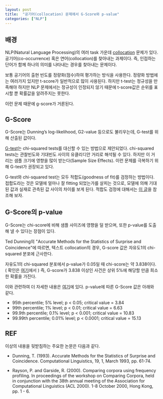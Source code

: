 ```yaml
---
layout: post
title:  "공기어(collocation) 문제에서 G-Score와 p-value"
categories: ["NLP"]
---
```


## 배경

NLP(Natural Language Processing)의 여러 task 가운데 [collocation](https://en.wikipedia.org/wiki/Collocation) 문제가 있다. 공기어(co-occurrence) 혹은 연어(collocation)를 찾아내는 과제이다. 즉, 인접하는 단어가 함께 하나의 의미를 나타내는 경우를 찾아내는 문제이다. 

보통 공기어의 출현 빈도를 정량화(점수)하여 평가하는 방식을 사용한다. 정량화 방법에는 여러가지 있지만 t-score가 일반적으로 많이 사용된다. 하지만 t-test는 정규성을 만족해야 하지만 NLP 문제에서는 정규성이 인정되지 않기 때문에 t-score값은 순위를 표시할 뿐 확률값을 알려주지는 못한다. 

이런 문제 때문에 g-score가 거론된다. 

## G-Score

 G-Score는 Dunning’s log-likelihood, G2-value 등으로도 불리우는데, G-test를 위해 산출된 값이다. 

[G-test](https://en.wikipedia.org/wiki/G-test)는 chi-squared tests를 대신할 수 있는 방법으로 제안되었다. chi-squared tests는 관찰빈도와 기대빈도 사이의 유클리디안 거리로 해석될 수 있다. 하지만 이 거리는 샘플 크기에 영향을 많이 받는다(Sample Size Effects). 이런 문제를 극복하기 위해 G-test가 권장되고 있다. 

G-test와 chi-squared test는 모두 적합도(goodness of fit)를 검정하는 방법이다. 접합도라는 것은 모델에 얼마나 잘 fitting 되었는가를 살피는 것으로, 모델에 의해 기대된 값과 실재로 관측된 값 사이의 차이를 보게 된다. 적합도 검정에 대해서는 [이 글](http://blog.naver.com/leerider/220168446210)을 참조해 보자. 

## G-Score의 p-value

G-Score는 chi-score에 비해 샘플 사이즈에 영향을 덜 받으며, 또한 p-value를 도출해 낼 수 있다는 장점이 있다. 

Ted Dunning의 "Accurate Methods for the Statistics of Surprise and Coincidence"에 따르면, 텍스트 collocation의 경우, G-score 값은 자유도1의 chi-squared 분포에 근사한다. 

자유도1의 chi-squared 분포에서 p-value가 0.05일 때 chi-score는 약 3.838이다. ( 확인은 [여기](http://www.statdistributions.com/chisquare?p=0.05&df=1)에서 ) 즉, G-score가 3.838 이상인 사건은 상위 5%에 해당할 만큼 희소한 확률을 가진다.

이와 관련하여 더 자세한 내용은 [여기](http://ucrel.lancs.ac.uk/llwizard.html)에 있다. p-value에 따른 G-Score 값은 아래와 같다. 

* 95th percentile; 5% level; p < 0.05; critical value = 3.84
* 99th percentile; 1% level; p < 0.01; critical value = 6.63
* 99.9th percentile; 0.1% level; p < 0.001; critical value = 10.83
* 99.99th percentile; 0.01% level; p < 0.0001; critical value = 15.13

## REF

이상의 내용을 뒷받침하는 주요한 논문은 다음과 같다. 

* Dunning, T. (1993). Accurate Methods for the Statistics of Surprise and Coincidence. Computational Linguistics, 19, 1, March 1993, pp. 61-74.

* Rayson, P. and Garside, R. (2000). Comparing corpora using frequency profiling. In proceedings of the workshop on Comparing Corpora, held in conjunction with the 38th annual meeting of the Association for Computational Linguistics (ACL 2000). 1-8 October 2000, Hong Kong, pp. 1 - 6.

